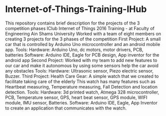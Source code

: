 # Internet-of-Things-Training-IHub
This repository contains brief description for the projects of the 3 competition phases  IClub Internet of Things 2016 Training - at Faculty of Engineering Ain Shams University  Worked with a team of eight members on creating 3 projects for the 3 phases of the competition  First Project: A small car that is controlled by Arduino Uno microcontroller and an android mobile app.  Tools: Hardware: Arduino Uno, dc motors, motor drivers, PCB, batteries Software: Arduino IDE, Eagle for PCB design, App inventor for the android app  Second Project:  Worked with my team to add new features to our car and make it autonomous by using some sensors help the car avoid any obstacles  Tools: Hardware: Ultrasonic sensor, Piezo electric sensor, Buzzer.  Third Project:  Health Care Gear: A simple watch that we created to facilitate taking care of the elderly This watch has many features such as Heartbeat measuring, Temperature measuring, Fall Detection and location detection.  Tools: Hardware: 3d printed watch, Atmega 328 microcontroller, PCB, Temperature sensor, GPS, heart beat sensor, GPS module, WIFI module, IMU sensor, Batteries. Software: Arduino IDE, Eagle, App Inventor to create an application that communicates with the watch.
